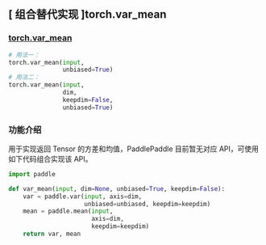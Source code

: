 ## [ 组合替代实现 ]torch.var_mean

### [torch.var_mean](https://pytorch.org/docs/stable/generated/torch.var_mean.html?highlight=var_mean#torch.var_mean)
```python
# 用法一：
torch.var_mean(input,
               unbiased=True)
# 用法二：
torch.var_mean(input,
               dim,
               keepdim=False,
               unbiased=True)
```

### 功能介绍
用于实现返回 Tensor 的方差和均值，PaddlePaddle 目前暂无对应 API，可使用如下代码组合实现该 API。

```python
import paddle

def var_mean(input, dim=None, unbiased=True, keepdim=False):
    var = paddle.var(input, axis=dim,
                     unbiased=unbiased, keepdim=keepdim)
    mean = paddle.mean(input,
                       axis=dim,
                       keepdim=keepdim)
    return var, mean
```
